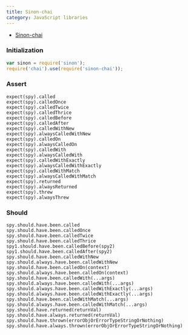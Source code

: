 ```yaml
---
title: Sinon-chai
category: JavaScript libraries
---
```


  * [Sinon-chai](https://github.com/domenic/sinon-chai)


### Initialization

```js
var sinon = require('sinon');
require('chai').use(require('sinon-chai'));
```

### Assert

    expect(spy).called
    expect(spy).calledOnce
    expect(spy).calledTwice
    expect(spy).calledThrice
    expect(spy).calledBefore
    expect(spy).calledAfter
    expect(spy).calledWithNew
    expect(spy).alwaysCalledWithNew
    expect(spy).calledOn
    expect(spy).alwaysCalledOn
    expect(spy).calledWith
    expect(spy).alwaysCalledWith
    expect(spy).calledWithExactly
    expect(spy).alwaysCalledWithExactly
    expect(spy).calledWithMatch
    expect(spy).alwaysCalledWithMatch
    expect(spy).returned
    expect(spy).alwaysReturned
    expect(spy).threw
    expect(spy).alwaysThrew

### Should

    spy.should.have.been.called
    spy.should.have.been.calledOnce
    spy.should.have.been.calledTwice
    spy.should.have.been.calledThrice
    spy1.should.have.been.calledBefore(spy2)
    spy1.should.have.been.calledAfter(spy2)
    spy.should.have.been.calledWithNew
    spy.should.always.have.been.calledWithNew
    spy.should.have.been.calledOn(context)
    spy.should.always.have.been.calledOn(context)
    spy.should.have.been.calledWith(...args)
    spy.should.always.have.been.calledWith(...args)
    spy.should.always.have.been.calledWithExactly(...args)
    spy.should.always.have.been.calledWithExactly(...args)
    spy.should.have.been.calledWithMatch(...args)
    spy.should.always.have.been.calledWithMatch(...args)
    spy.should.have.returned(returnVal)
    spy.should.have.always.returned(returnVal)
    spy.should.have.thrown(errorObjOrErrorTypeStringOrNothing)
    spy.should.have.always.thrown(errorObjOrErrorTypeStringOrNothing)
